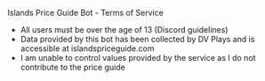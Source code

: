 Islands Price Guide Bot - Terms of Service

- All users must be over the age of 13 (Discord guidelines)
- Data provided by this bot has been collected by DV Plays and is accessible at islandspriceguide.com
- I am unable to control values provided by the service as I do not contribute to the price guide
